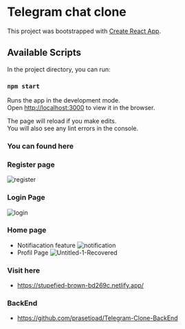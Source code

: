 # Telegram chat clone

This project was bootstrapped with [Create React App](https://github.com/facebook/create-react-app).

## Available Scripts

In the project directory, you can run:

### `npm start`

Runs the app in the development mode.\
Open [http://localhost:3000](http://localhost:3000) to view it in the browser.

The page will reload if you make edits.\
You will also see any lint errors in the console.
### You can found here

### Register page
![register](https://user-images.githubusercontent.com/66661143/117747508-825d5700-b238-11eb-876c-8c4547f5d5ed.jpg)
### Login Page
![login](https://user-images.githubusercontent.com/66661143/117747501-80939380-b238-11eb-9646-6cba5c93fcb7.png)
### Home page
* Notifiacation feature
![notification](https://user-images.githubusercontent.com/66661143/117747505-81c4c080-b238-11eb-80f8-31cc413aa5c4.jpg)
* Profil Page
![Untitled-1-Recovered](https://user-images.githubusercontent.com/66661143/117747510-825d5700-b238-11eb-9b50-3b60944bc01f.jpg)

### Visit here
* https://stupefied-brown-bd269c.netlify.app/

### BackEnd 
* https://github.com/prasetioad/Telegram-Clone-BackEnd

